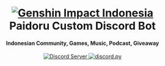 <h1 align="center">
  <br>
  <a href="https://discord.gg/EXycJbN"><img src="https://upload-os-bbs.mihoyo.com/upload/2020/07/05/1013950/27b47549b60b3871a811c4da58735b0e_8555057108003330842.jpg?x-oss-process=image/resize,s_740/quality,q_80/auto-orient,0/interlace,1/format,jpg" alt="Genshin Impact Indonesia"></a>
  <br>
  Paidoru Custom Discord Bot
  <br>
</h1>

<h4 align="center">Indonesian Community, Games, Music, Podcast, Giveaway</h4>

<p align="center">
  <a href="https://discord.gg/EXycJbN">
    <img src="https://discordapp.com/api/guilds/713794698044637204/widget.png?style=shield" alt="Discord Server">
  </a>
  <a href="https://github.com/Rapptz/discord.py/">
     <img src="https://img.shields.io/badge/discord-py-blue.svg" alt="discord.py">
  </a>
</p>
